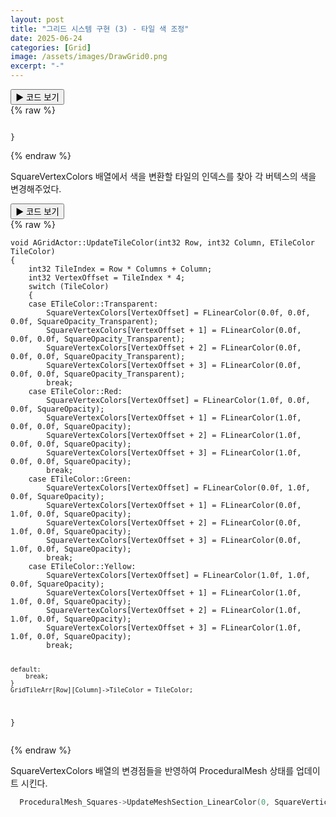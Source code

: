 ```yaml
---
layout: post
title: "그리드 시스템 구현 (3) - 타일 색 조정"
date: 2025-06-24
categories: [Grid]
image: /assets/images/DrawGrid0.png
excerpt: "-"
---
```


<div class="code-toggle">
  <button class="toggle-btn" onclick="this.nextElementSibling.classList.toggle('collapsed')">
    ▶ 코드 보기
  </button>
  <div class="code-block collapsed">
{% raw %}
<pre><code class="language-cpp">
}
</code></pre>
{% endraw %}
  </div>
</div>
  
 SquareVertexColors 배열에서 색을 변환할 타일의 인덱스를 찾아 각 버텍스의 색을 변경해주었다.

<div class="code-toggle">
  <button class="toggle-btn" onclick="this.nextElementSibling.classList.toggle('collapsed')">
    ▶ 코드 보기
  </button>
  <div class="code-block collapsed">
{% raw %}
<pre><code class="language-cpp">void AGridActor::UpdateTileColor(int32 Row, int32 Column, ETileColor TileColor)
{
	int32 TileIndex = Row * Columns + Column;
	int32 VertexOffset = TileIndex * 4;
	switch (TileColor)
	{
	case ETileColor::Transparent:
		SquareVertexColors[VertexOffset] = FLinearColor(0.0f, 0.0f, 0.0f, SquareOpacity_Transparent);
		SquareVertexColors[VertexOffset + 1] = FLinearColor(0.0f, 0.0f, 0.0f, SquareOpacity_Transparent);
		SquareVertexColors[VertexOffset + 2] = FLinearColor(0.0f, 0.0f, 0.0f, SquareOpacity_Transparent);
		SquareVertexColors[VertexOffset + 3] = FLinearColor(0.0f, 0.0f, 0.0f, SquareOpacity_Transparent);
		break;
	case ETileColor::Red:
		SquareVertexColors[VertexOffset] = FLinearColor(1.0f, 0.0f, 0.0f, SquareOpacity);
		SquareVertexColors[VertexOffset + 1] = FLinearColor(1.0f, 0.0f, 0.0f, SquareOpacity);
		SquareVertexColors[VertexOffset + 2] = FLinearColor(1.0f, 0.0f, 0.0f, SquareOpacity);
		SquareVertexColors[VertexOffset + 3] = FLinearColor(1.0f, 0.0f, 0.0f, SquareOpacity);
		break;
	case ETileColor::Green:
		SquareVertexColors[VertexOffset] = FLinearColor(0.0f, 1.0f, 0.0f, SquareOpacity);
		SquareVertexColors[VertexOffset + 1] = FLinearColor(0.0f, 1.0f, 0.0f, SquareOpacity);
		SquareVertexColors[VertexOffset + 2] = FLinearColor(0.0f, 1.0f, 0.0f, SquareOpacity);
		SquareVertexColors[VertexOffset + 3] = FLinearColor(0.0f, 1.0f, 0.0f, SquareOpacity);
		break;
	case ETileColor::Yellow:
		SquareVertexColors[VertexOffset] = FLinearColor(1.0f, 1.0f, 0.0f, SquareOpacity);
		SquareVertexColors[VertexOffset + 1] = FLinearColor(1.0f, 1.0f, 0.0f, SquareOpacity);
		SquareVertexColors[VertexOffset + 2] = FLinearColor(1.0f, 1.0f, 0.0f, SquareOpacity);
		SquareVertexColors[VertexOffset + 3] = FLinearColor(1.0f, 1.0f, 0.0f, SquareOpacity);
		break;

	default:
		break;
	}
	GridTileArr[Row][Column]->TileColor = TileColor;
}
</code></pre>
{% endraw %}
  </div>
</div>

SquareVertexColors 배열의 변경점들을 반영하여 ProceduralMesh 상태를 업데이트 시킨다.  

```cpp
  ProceduralMesh_Squares->UpdateMeshSection_LinearColor(0, SquareVertices, SquareNormals, SquareUV0, SquareVertexColors, {}, false);
```